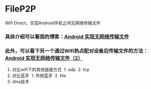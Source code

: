 # FileP2P

Wifi Direct，实现Android手机之间无网络传输文件

### 具体介绍可以看我的博客：[Android 实现无网络传输文件](https://www.jianshu.com/p/f5d66e15fbdf)


### 此外，可以看下另一个通过Wifi热点配对设备后传输文件的方法：[Android 实现无网络传输文件（2）](https://github.com/leavesC/WifiFileTransfer)

1. 对比wifi下的其他链接方式
  1. udp
  2. tcp
2. 对比蓝牙
  1. 传统蓝牙
  2. ble
3. dlna技术
